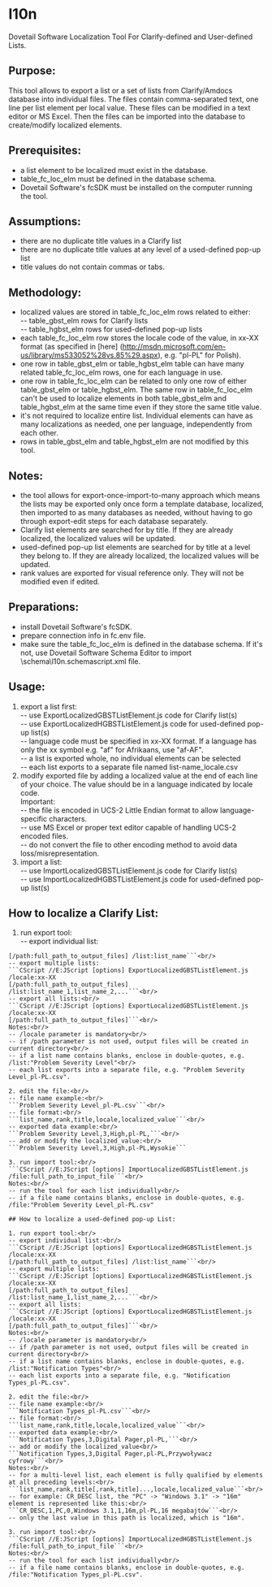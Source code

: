 l10n
====

Dovetail Software Localization Tool For Clarify-defined and User-defined Lists.


## Purpose:

This tool allows to export a list or a set of lists from Clarify/Amdocs database into individual files.
The files contain comma-separated text, one line per list element per local value.
These files can be modified in a text editor or MS Excel.
Then the files can be imported into the database to create/modify localized elements.

## Prerequisites:

- a list element to be localized must exist in the database.
- table_fc_loc_elm must be defined in the database schema.
- Dovetail Software's fcSDK must be installed on the computer running the tool.

## Assumptions:

- there are no duplicate title values in a Clarify list
- there are no duplicate title values at any level of a used-defined pop-up list
- title values do not contain commas or tabs.

## Methodology:

- localized values are stored in table_fc_loc_elm rows related to either:<br/>
-- table_gbst_elm rows for Clarify lists<br/>
-- table_hgbst_elm rows for used-defined pop-up lists
- each table_fc_loc_elm row stores the locale code of the value, in xx-XX format (as specified in [here] (http://msdn.microsoft.com/en-us/library/ms533052%28vs.85%29.aspx), e.g. "pl-PL" for Polish).
- one row in table_gbst_elm or table_hgbst_elm table can have many related table_fc_loc_elm rows, one for each language in use.
- one row in table_fc_loc_elm can be related to only one row of either table_gbst_elm or table_hgbst_elm. The same row in table_fc_loc_elm can't be used to localize elements in both table_gbst_elm and table_hgbst_elm at the same time even if they store the same title value.
- it's not required to localize entire list. Individual elements can have as many localizations as needed, one per language, independently from each other.
- rows in table_gbst_elm and table_hgbst_elm are not modified by this tool.

## Notes:

- the tool allows for export-once-import-to-many approach which means the lists may be exported only once form a template database, localized, then imported to as many databases as needed, without having to go through export-edit steps for each database separately.
- Clarify list elements are searched for by title. If they are already localized, the localized values will be updated.
- used-defined pop-up list elements are searched for by title at a level they belong to. If they are already localized, the localized values will be updated.
- rank values are exported for visual reference only. They will not be modified even if edited.

## Preparations:

- install Dovetail Software's fcSDK.
- prepare connection info in fc.env file.
- make sure the table_fc_loc_elm is defined in the database schema. If it's not, use Dovetail Software Schema Editor to import \schema\l10n.schemascript.xml file.

## Usage:

1. export a list first:<br/>
-- use ExportLocalizedGBSTListElement.js code for Clarify list(s)<br/>
-- use ExportLocalizedHGBSTListElement.js code for used-defined pop-up list(s)<br/>
-- language code must be specified in xx-XX format. If a language has only the xx symbol e.g. "af" for Afrikaans, use "af-AF".<br/>
-- a list is exported whole, no individual elements can be selected<br/>
-- each list exports to a separate file named list-name_locale.csv
2. modify exported file by adding a localized value at the end of each line of your choice. The value should be in a language indicated by locale code.<br/>
Important: <br/>
-- the file is encoded in UCS-2 Little Endian format to allow language-specific characters.<br/>
-- use MS Excel or proper text editor capable of handling UCS-2 encoded files.<br/>
-- do not convert the file to other encoding method to avoid data loss/misrepresentation.
3. import a list:<br/>
-- use ImportLocalizedGBSTListElement.js code for Clarify list(s)<br/>
-- use ImportLocalizedHGBSTListElement.js code for used-defined pop-up list(s)

## How to localize a Clarify List:

1. run export tool:<br/>
-- export individual list:<br/>
```CScript //E:JScript [options] ExportLocalizedGBSTListElement.js /locale:xx-XX 
[/path:full_path_to_output_files] /list:list_name```<br/>
-- export multiple lists:
```CScript //E:JScript [options] ExportLocalizedGBSTListElement.js /locale:xx-XX 
[/path:full_path_to_output_files] /list:list_name_1,list_name_2,...```<br/>
-- export all lists:<br/>
```CScript //E:JScript [options] ExportLocalizedGBSTListElement.js /locale:xx-XX 
[/path:full_path_to_output_files]```<br/>
Notes:<br/>
-- /locale parameter is mandatory<br/>
-- if /path parameter is not used, output files will be created in current directory<br/>
-- if a list name contains blanks, enclose in double-quotes, e.g. /list:"Problem Severity Level"<br/>
-- each list exports into a separate file, e.g. "Problem Severity Level_pl-PL.csv".

2. edit the file:<br/>
-- file name example:<br/>
```Problem Severity Level_pl-PL.csv```<br/>
-- file format:<br/>
```list_name,rank,title,locale,localized_value```<br/>
-- exported data example:<br/>
```Problem Severity Level,3,High,pl-PL,```<br/>
-- add or modify the localized_value:<br/>
```Problem Severity Level,3,High,pl-PL,Wysokie```

3. run import tool:<br/>
```CScript //E:JScript [options] ImportLocalizedGBSTListElement.js /file:full_path_to_input_file```<br/>
Notes:<br/>
-- run the tool for each list individually<br/>
-- if a file name contains blanks, enclose in double-quotes, e.g. /file:"Problem Severity Level_pl-PL.csv"

## How to localize a used-defined pop-up List:

1. run export tool:<br/>
-- export individual list:<br/>
```CScript //E:JScript [options] ExportLocalizedHGBSTListElement.js /locale:xx-XX 
[/path:full_path_to_output_files] /list:list_name```<br/>
-- export multiple lists:
```CScript //E:JScript [options] ExportLocalizedHGBSTListElement.js /locale:xx-XX 
[/path:full_path_to_output_files] /list:list_name_1,list_name_2,...```<br/>
-- export all lists:
```CScript //E:JScript [options] ExportLocalizedHGBSTListElement.js /locale:xx-XX 
[/path:full_path_to_output_files]```<br/>
Notes:<br/>
-- /locale parameter is mandatory<br/>
-- if /path parameter is not used, output files will be created in current directory<br/>
-- if a list name contains blanks, enclose in double-quotes, e.g. /list:"Notification Types"<br/>
-- each list exports into a separate file, e.g. "Notification Types_pl-PL.csv".

2. edit the file:<br/>
-- file name example:<br/>
```Notification Types_pl-PL.csv```<br/>
-- file format:<br/>
```list_name,rank,title,locale,localized_value```<br/>
-- exported data example:<br/>
```Notification Types,3,Digital Pager,pl-PL,```<br/>
-- add or modify the localized_value<br/>
```Notification Types,3,Digital Pager,pl-PL,Przywoływacz cyfrowy```<br/>
Notes:<br/>
-- for a multi-level list, each element is fully qualified by elements at all preceding levels:<br/>
```list_name,rank,title[,rank,title]...,locale,localized_value```<br/>
-- for example: CR_DESC list, the "PC" -> "Windows 3.1" -> "16m" element is represented like this:<br/>
```CR_DESC,1,PC,0,Windows 3.1,1,16m,pl-PL,16 megabajtów```<br/>
-- only the last value in this path is localized, which is "16m".

3. run import tool:<br/>
```CScript //E:JScript [options] ImportLocalizedHGBSTListElement.js /file:full_path_to_input_file```<br/>
Notes:<br/>
-- run the tool for each list individually<br/>
-- if a file name contains blanks, enclose in double-quotes, e.g. /file:"Notification Types_pl-PL.csv".

